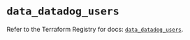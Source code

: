 # `data_datadog_users`

Refer to the Terraform Registry for docs: [`data_datadog_users`](https://registry.terraform.io/providers/datadog/datadog/3.52.1/docs/data-sources/users).
